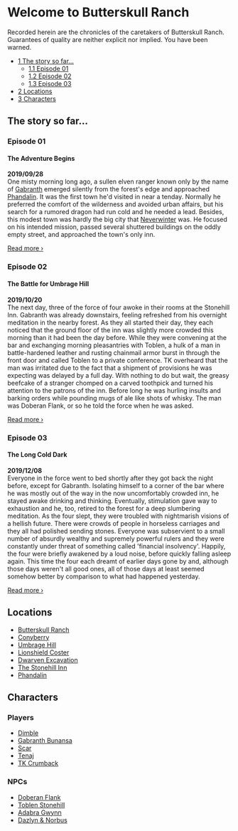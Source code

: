 # Welcome to Butterskull&nbsp;Ranch
Recorded herein are the chronicles of the caretakers of Butterskull Ranch. Guarantees of quality are neither explicit nor implied. You have been warned.

* [1 The story so far...](#the-story-so-far...)
    * [1.1 Episode 01](#episode-01)
    * [1.2 Episode 02](#episode-02)
    * [1.3 Episode 03](#episode-03)
* [2 Locations](#locations)
* [3 Characters](#characters)

## The story so far...
### Episode 01
#### The Adventure Begins
**2019/09/28**  
One misty morning long ago, a sullen elven ranger known only by the name of [Gabranth](players.md#gabranth) emerged silently from the forest's edge and approached [Phandalin](locations.md#phandalin). It was the first town he'd visited in near a tenday. Normally he preferred the comfort of the wilderness and avoided urban affairs, but his search for a rumored dragon had run cold and he needed a lead. Besides, this modest town was hardly the big city that [Neverwinter](locations.md#neverwinter) was. He focused on his intended mission, passed several shuttered buildings on the oddly empty street, and approached the town's only inn.  
  
[Read&nbsp;more&nbsp;›](episodes.md#episode-01)

### Episode 02
#### The Battle for Umbrage Hill
**2019/10/20**  
The next day, three of the force of four awoke in their rooms at the Stonehill Inn. Gabranth was already downstairs, feeling refreshed from his overnight meditation in the nearby forest. As they all started their day, they each noticed that the ground floor of the inn was slightly more crowded this morning than it had been the day before. While they were convening at the bar and exchanging morning pleasantries with Toblen, a hulk of a man in battle-hardened leather and rusting chainmail armor burst in through the front door and called Toblen to a private conference. TK overheard that the man was irritated due to the fact that a shipment of provisions he was expecting was delayed by a full day. With nothing to do but wait, the greasy beefcake of a stranger chomped on a carved toothpick and turned his attention to the patrons of the inn. Before long he was hurling insults and barking orders while pounding mugs of ale like shots of whisky. The man was Doberan Flank, or so he told the force when he was asked.  
  
[Read&nbsp;more&nbsp;›](episodes.md#episode-02) 

### Episode 03
#### The Long Cold Dark
**2019/12/08**  
Everyone in the force went to bed shortly after they got back the night before, except for Gabranth. Isolating himself to a corner of the bar where he was mostly out of the way in the now uncomfortably crowded inn, he stayed awake drinking and thinking. Eventually, stimulation gave way to exhaustion and he, too, retired to the forest for a deep slumbering meditation. As the four slept, they were troubled with nightmarish visions of a hellish future. There were crowds of people in horseless carriages and they all had polished sending stones. Everyone was subservient to a small number of absurdly wealthy and supremely powerful rulers and they were constantly under threat of something called 'financial insolvency'. Happily, the four were briefly awakened by a loud noise, before quickly falling asleep again. This time the four each dreamt of earlier days gone by and, although those days weren't all good ones, all of those days at least seemed somehow better by comparison to what had happened yesterday.  
  
[Read&nbsp;more&nbsp;›](episodes.md#episode-03)

## Locations
* [Butterskull Ranch](locations.md#butterskull-ranch)
* [Conyberry](locations.md#conyberry)
* [Umbrage Hill](locations.md#umbrage-hill)
* [Lionshield Coster](locations.md#lionshield-coster)
* [Dwarven Excavation](locations.md#dwarven-excavation)
* [The Stonehill Inn](locations.md#the-stonehill-inn)
* [Phandalin](locations.md#phandalin)

## Characters
### Players
* [Dimble](players.md#dimble)
* [Gabranth Bunansa](players.md#gabranth-bunansa)
* [Scar](players.md#the-scar)
* [Tenaj](players.md#tenaj)
* [TK Crumback](players.md#tk-crumback)

### NPCs
* [Doberan Flank](npc.md#doberan-flank)
* [Toblen Stonehill](npc.md#toblen-stonehill)
* [Adabra Gwynn](npc.md#adabra-gwynn)
* [Dazlyn & Norbus](npc.md#dazlyn-&-norbus)
